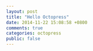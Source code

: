 ```yaml
---
layout: post
title: "Hello Octopress"
date: 2014-11-22 15:08:58 +0800
comments: true
categories: octopress
public: false
---
```

